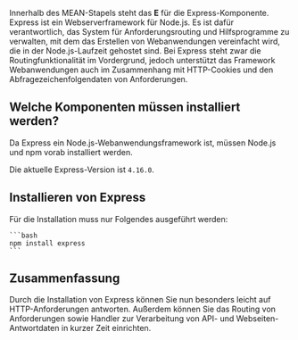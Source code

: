 Innerhalb des MEAN-Stapels steht das **E** für die Express-Komponente. Express ist ein Webserverframework für Node.js. Es ist dafür verantwortlich, das System für Anforderungsrouting und Hilfsprogramme zu verwalten, mit dem das Erstellen von Webanwendungen vereinfacht wird, die in der Node.js-Laufzeit gehostet sind. Bei Express steht zwar die Routingfunktionalität im Vordergrund, jedoch unterstützt das Framework Webanwendungen auch im Zusammenhang mit HTTP-Cookies und den Abfragezeichenfolgendaten von Anforderungen.

## <a name="what-must-be-installed"></a>Welche Komponenten müssen installiert werden?

Da Express ein Node.js-Webanwendungsframework ist, müssen Node.js und npm vorab installiert werden.

Die aktuelle Express-Version ist `4.16.0`.

## <a name="how-to-install-express"></a>Installieren von Express

Für die Installation muss nur Folgendes ausgeführt werden:

    ```bash
    npm install express
    ```

## <a name="summary"></a>Zusammenfassung

Durch die Installation von Express können Sie nun besonders leicht auf HTTP-Anforderungen antworten. Außerdem können Sie das Routing von Anforderungen sowie Handler zur Verarbeitung von API- und Webseiten-Antwortdaten in kurzer Zeit einrichten.
